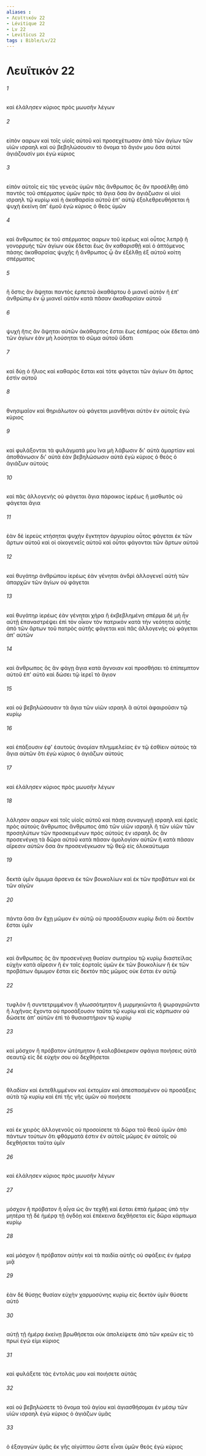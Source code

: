 ```yaml
---
aliases : 
- Λευϊτικόν 22
- Lévitique 22
- Lv 22
- Leviticus 22
tags : Bible/Lv/22
---
```


# Λευϊτικόν 22

###### 1
καὶ ἐλάλησεν κύριος πρὸς μωυσῆν λέγων
###### 2
εἰπὸν ααρων καὶ τοῖς υἱοῖς αὐτοῦ καὶ προσεχέτωσαν ἀπὸ τῶν ἁγίων τῶν υἱῶν ισραηλ καὶ οὐ βεβηλώσουσιν τὸ ὄνομα τὸ ἅγιόν μου ὅσα αὐτοὶ ἁγιάζουσίν μοι ἐγὼ κύριος
###### 3
εἰπὸν αὐτοῖς εἰς τὰς γενεὰς ὑμῶν πᾶς ἄνθρωπος ὃς ἂν προσέλθῃ ἀπὸ παντὸς τοῦ σπέρματος ὑμῶν πρὸς τὰ ἅγια ὅσα ἂν ἁγιάζωσιν οἱ υἱοὶ ισραηλ τῷ κυρίῳ καὶ ἡ ἀκαθαρσία αὐτοῦ ἐπ' αὐτῷ ἐξολεθρευθήσεται ἡ ψυχὴ ἐκείνη ἀπ' ἐμοῦ ἐγὼ κύριος ὁ θεὸς ὑμῶν
###### 4
καὶ ἄνθρωπος ἐκ τοῦ σπέρματος ααρων τοῦ ἱερέως καὶ οὗτος λεπρᾷ ἢ γονορρυής τῶν ἁγίων οὐκ ἔδεται ἕως ἂν καθαρισθῇ καὶ ὁ ἁπτόμενος πάσης ἀκαθαρσίας ψυχῆς ἢ ἄνθρωπος ᾧ ἂν ἐξέλθῃ ἐξ αὐτοῦ κοίτη σπέρματος
###### 5
ἢ ὅστις ἂν ἅψηται παντὸς ἑρπετοῦ ἀκαθάρτου ὃ μιανεῖ αὐτόν ἢ ἐπ' ἀνθρώπῳ ἐν ᾧ μιανεῖ αὐτὸν κατὰ πᾶσαν ἀκαθαρσίαν αὐτοῦ
###### 6
ψυχή ἥτις ἂν ἅψηται αὐτῶν ἀκάθαρτος ἔσται ἕως ἑσπέρας οὐκ ἔδεται ἀπὸ τῶν ἁγίων ἐὰν μὴ λούσηται τὸ σῶμα αὐτοῦ ὕδατι
###### 7
καὶ δύῃ ὁ ἥλιος καὶ καθαρὸς ἔσται καὶ τότε φάγεται τῶν ἁγίων ὅτι ἄρτος ἐστὶν αὐτοῦ
###### 8
θνησιμαῖον καὶ θηριάλωτον οὐ φάγεται μιανθῆναι αὐτὸν ἐν αὐτοῖς ἐγὼ κύριος
###### 9
καὶ φυλάξονται τὰ φυλάγματά μου ἵνα μὴ λάβωσιν δι' αὐτὰ ἁμαρτίαν καὶ ἀποθάνωσιν δι' αὐτά ἐὰν βεβηλώσωσιν αὐτά ἐγὼ κύριος ὁ θεὸς ὁ ἁγιάζων αὐτούς
###### 10
καὶ πᾶς ἀλλογενὴς οὐ φάγεται ἅγια πάροικος ἱερέως ἢ μισθωτὸς οὐ φάγεται ἅγια
###### 11
ἐὰν δὲ ἱερεὺς κτήσηται ψυχὴν ἔγκτητον ἀργυρίου οὗτος φάγεται ἐκ τῶν ἄρτων αὐτοῦ καὶ οἱ οἰκογενεῖς αὐτοῦ καὶ οὗτοι φάγονται τῶν ἄρτων αὐτοῦ
###### 12
καὶ θυγάτηρ ἀνθρώπου ἱερέως ἐὰν γένηται ἀνδρὶ ἀλλογενεῖ αὐτὴ τῶν ἀπαρχῶν τῶν ἁγίων οὐ φάγεται
###### 13
καὶ θυγάτηρ ἱερέως ἐὰν γένηται χήρα ἢ ἐκβεβλημένη σπέρμα δὲ μὴ ἦν αὐτῇ ἐπαναστρέψει ἐπὶ τὸν οἶκον τὸν πατρικὸν κατὰ τὴν νεότητα αὐτῆς ἀπὸ τῶν ἄρτων τοῦ πατρὸς αὐτῆς φάγεται καὶ πᾶς ἀλλογενὴς οὐ φάγεται ἀπ' αὐτῶν
###### 14
καὶ ἄνθρωπος ὃς ἂν φάγῃ ἅγια κατὰ ἄγνοιαν καὶ προσθήσει τὸ ἐπίπεμπτον αὐτοῦ ἐπ' αὐτὸ καὶ δώσει τῷ ἱερεῖ τὸ ἅγιον
###### 15
καὶ οὐ βεβηλώσουσιν τὰ ἅγια τῶν υἱῶν ισραηλ ἃ αὐτοὶ ἀφαιροῦσιν τῷ κυρίῳ
###### 16
καὶ ἐπάξουσιν ἐφ' ἑαυτοὺς ἀνομίαν πλημμελείας ἐν τῷ ἐσθίειν αὐτοὺς τὰ ἅγια αὐτῶν ὅτι ἐγὼ κύριος ὁ ἁγιάζων αὐτούς
###### 17
καὶ ἐλάλησεν κύριος πρὸς μωυσῆν λέγων
###### 18
λάλησον ααρων καὶ τοῖς υἱοῖς αὐτοῦ καὶ πάσῃ συναγωγῇ ισραηλ καὶ ἐρεῖς πρὸς αὐτούς ἄνθρωπος ἄνθρωπος ἀπὸ τῶν υἱῶν ισραηλ ἢ τῶν υἱῶν τῶν προσηλύτων τῶν προσκειμένων πρὸς αὐτοὺς ἐν ισραηλ ὃς ἂν προσενέγκῃ τὰ δῶρα αὐτοῦ κατὰ πᾶσαν ὁμολογίαν αὐτῶν ἢ κατὰ πᾶσαν αἵρεσιν αὐτῶν ὅσα ἂν προσενέγκωσιν τῷ θεῷ εἰς ὁλοκαύτωμα
###### 19
δεκτὰ ὑμῖν ἄμωμα ἄρσενα ἐκ τῶν βουκολίων καὶ ἐκ τῶν προβάτων καὶ ἐκ τῶν αἰγῶν
###### 20
πάντα ὅσα ἂν ἔχῃ μῶμον ἐν αὐτῷ οὐ προσάξουσιν κυρίῳ διότι οὐ δεκτὸν ἔσται ὑμῖν
###### 21
καὶ ἄνθρωπος ὃς ἂν προσενέγκῃ θυσίαν σωτηρίου τῷ κυρίῳ διαστείλας εὐχὴν κατὰ αἵρεσιν ἢ ἐν ταῖς ἑορταῖς ὑμῶν ἐκ τῶν βουκολίων ἢ ἐκ τῶν προβάτων ἄμωμον ἔσται εἰς δεκτόν πᾶς μῶμος οὐκ ἔσται ἐν αὐτῷ
###### 22
τυφλὸν ἢ συντετριμμένον ἢ γλωσσότμητον ἢ μυρμηκιῶντα ἢ ψωραγριῶντα ἢ λιχῆνας ἔχοντα οὐ προσάξουσιν ταῦτα τῷ κυρίῳ καὶ εἰς κάρπωσιν οὐ δώσετε ἀπ' αὐτῶν ἐπὶ τὸ θυσιαστήριον τῷ κυρίῳ
###### 23
καὶ μόσχον ἢ πρόβατον ὠτότμητον ἢ κολοβόκερκον σφάγια ποιήσεις αὐτὰ σεαυτῷ εἰς δὲ εὐχήν σου οὐ δεχθήσεται
###### 24
θλαδίαν καὶ ἐκτεθλιμμένον καὶ ἐκτομίαν καὶ ἀπεσπασμένον οὐ προσάξεις αὐτὰ τῷ κυρίῳ καὶ ἐπὶ τῆς γῆς ὑμῶν οὐ ποιήσετε
###### 25
καὶ ἐκ χειρὸς ἀλλογενοῦς οὐ προσοίσετε τὰ δῶρα τοῦ θεοῦ ὑμῶν ἀπὸ πάντων τούτων ὅτι φθάρματά ἐστιν ἐν αὐτοῖς μῶμος ἐν αὐτοῖς οὐ δεχθήσεται ταῦτα ὑμῖν
###### 26
καὶ ἐλάλησεν κύριος πρὸς μωυσῆν λέγων
###### 27
μόσχον ἢ πρόβατον ἢ αἶγα ὡς ἂν τεχθῇ καὶ ἔσται ἑπτὰ ἡμέρας ὑπὸ τὴν μητέρα τῇ δὲ ἡμέρᾳ τῇ ὀγδόῃ καὶ ἐπέκεινα δεχθήσεται εἰς δῶρα κάρπωμα κυρίῳ
###### 28
καὶ μόσχον ἢ πρόβατον αὐτὴν καὶ τὰ παιδία αὐτῆς οὐ σφάξεις ἐν ἡμέρᾳ μιᾷ
###### 29
ἐὰν δὲ θύσῃς θυσίαν εὐχὴν χαρμοσύνης κυρίῳ εἰς δεκτὸν ὑμῖν θύσετε αὐτό
###### 30
αὐτῇ τῇ ἡμέρᾳ ἐκείνῃ βρωθήσεται οὐκ ἀπολείψετε ἀπὸ τῶν κρεῶν εἰς τὸ πρωί ἐγώ εἰμι κύριος
###### 31
καὶ φυλάξετε τὰς ἐντολάς μου καὶ ποιήσετε αὐτάς
###### 32
καὶ οὐ βεβηλώσετε τὸ ὄνομα τοῦ ἁγίου καὶ ἁγιασθήσομαι ἐν μέσῳ τῶν υἱῶν ισραηλ ἐγὼ κύριος ὁ ἁγιάζων ὑμᾶς
###### 33
ὁ ἐξαγαγὼν ὑμᾶς ἐκ γῆς αἰγύπτου ὥστε εἶναι ὑμῶν θεός ἐγὼ κύριος
